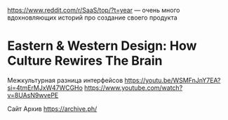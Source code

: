 https://www.reddit.com/r/SaaS/top/?t=year — очень много вдохновляющих историй про создание своего продукта




# Eastern & Western Design: How Culture Rewires The Brain
Межкультурная разница интерфейсов
https://youtu.be/WSMFnJnY7EA?si=4tmErMJxW47WCGHo
https://www.youtube.com/watch?v=8UAsN9wvePE



Сайт Архив 
https://archive.ph/